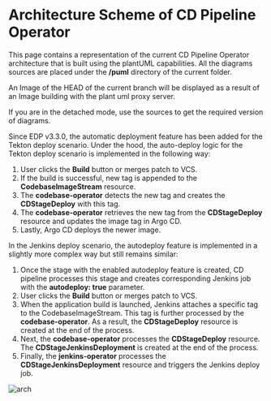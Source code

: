 # Architecture Scheme of CD Pipeline Operator

This page contains a representation of the current CD Pipeline Operator architecture that is built using the plantUML capabilities.
All the diagrams sources are placed under the **/puml** directory of the current folder.

An Image of the HEAD of the current branch will be displayed as a result of an Image building with the plant uml proxy server.

If you are in the detached mode, use the sources to get the required version of diagrams.

Since EDP v3.3.0, the automatic deployment feature has been added for the Tekton deploy scenario. Under the hood, the auto-deploy logic for the Tekton deploy scenario is implemented in the following way:

  1. User clicks the **Build** button or merges patch to VCS.
  2. If the build is successful, new tag is appended to the **CodebaseImageStream** resource.
  3. The **codebase-operator** detects the new tag and creates the **CDStageDeploy** with this tag.
  4. The **codebase-operator** retrieves the new tag from the **CDStageDeploy** resource and updates the image tag in Argo CD.
  5. Lastly, Argo CD deploys the newer image.

In the Jenkins deploy scenario, the autodeploy feature is implemented in a slightly more complex way but still remains similar:

  1. Once the stage with the enabled autodeploy feature is created, CD pipeline processes this stage and creates corresponding Jenkins job with the **autodeploy: true** parameter.
  2. User clicks the **Build** button or merges patch to VCS.
  3. When the application build is launched, Jenkins attaches a specific tag to the CodebaseImageStream. This tag is further processed by the **codebase-operator**. As a result, the **CDStageDeploy** resource is created at the end of the process.
  4. Next, the **codebase-operator** processes the **CDStageDeploy** resource. The **CDStageJenkinsDeployment** is created at the end of the process.
  5. Finally, the **jenkins-operator** processes the **CDStageJenkinsDeployment** resource and triggers the Jenkins deploy job.

![arch](https://www.plantuml.com/plantuml/proxy?src=https://raw.githubusercontent.com/epam/edp-cd-pipeline-operator/master/docs/puml/arch.puml)
